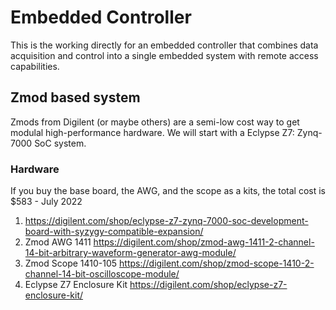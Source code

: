 # Embedded Controller
This is the working directly for an embedded controller that combines data acquisition and control into a single embedded system with remote access capabilities.  

## Zmod based system
Zmods from Digilent (or maybe others) are a semi-low cost way to get modulal high-performance hardware. We will start with a Eclypse Z7: Zynq-7000 SoC system. 

### Hardware
If you buy the base board, the AWG, and the scope as a kits, the total cost is $583 - July 2022
1. https://digilent.com/shop/eclypse-z7-zynq-7000-soc-development-board-with-syzygy-compatible-expansion/
1. Zmod AWG 1411 https://digilent.com/shop/zmod-awg-1411-2-channel-14-bit-arbitrary-waveform-generator-awg-module/
1. Zmod Scope 1410-105 https://digilent.com/shop/zmod-scope-1410-2-channel-14-bit-oscilloscope-module/
1. Eclypse Z7 Enclosure Kit https://digilent.com/shop/eclypse-z7-enclosure-kit/




